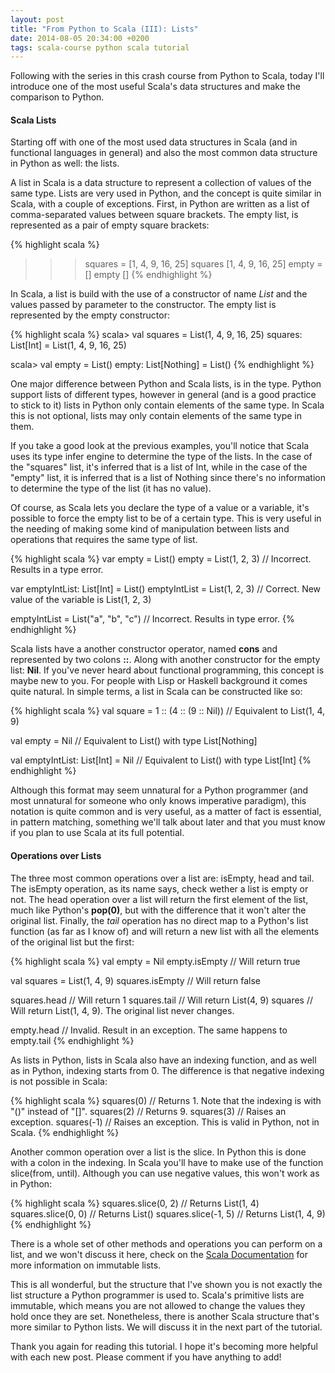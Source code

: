 ```yaml
---
layout: post
title: "From Python to Scala (III): Lists"
date: 2014-08-05 20:34:00 +0200
tags: scala-course python scala tutorial
---
```


Following with the series in this crash course from Python to Scala, today I'll
introduce one of the most useful Scala's data structures and make the comparison
to Python.

#### Scala Lists

Starting off with one of the most used data structures in Scala (and in
functional languages in general) and also the most common data structure in
Python as well: the lists.

A list in Scala is a data structure to represent a collection of values of the
same type. Lists are very used in Python, and the concept is quite similar in
Scala, with a couple of exceptions. First, in Python are written as a list of
comma-separated values between square brackets. The empty list, is represented
as a pair of empty square brackets:

{% highlight scala %}
>>> squares = [1, 4, 9, 16, 25]
>>> squares
[1, 4, 9, 16, 25]
>>> empty = []
>>> empty
[]
{% endhighlight %}

In Scala, a list is build with the use of a constructor of name *List* and the
values passed by parameter to the constructor. The empty list is represented by
the empty constructor:

{% highlight scala %}
scala> val squares = List(1, 4, 9, 16, 25)
squares: List[Int] = List(1, 4, 9, 16, 25)

scala> val empty = List()
empty: List[Nothing] = List()
{% endhighlight %}

<!-- more -->

One major difference between Python and Scala lists, is in the type. Python
support lists of different types, however in general (and is a good practice to
stick to it) lists in Python only contain elements of the same type. In Scala
this is not optional, lists may only contain elements of the same type in them.

If you take a good look at the previous examples, you'll notice that Scala uses
its type infer engine to determine the type of the lists. In the case of the
"squares" list, it's inferred that is a list of Int, while in the case of the
"empty" list, it is inferred that is a list of Nothing since there's no
information to determine the type of the list (it has no value).

Of course, as Scala lets you declare the type of a value or a variable, it's
possible to force the empty list to be of a certain type. This is very useful in
the needing of making some kind of manipulation between lists and operations
that requires the same type of list.

{% highlight scala %}
var empty = List()
empty = List(1, 2, 3) // Incorrect. Results in a type error.

var emptyIntList: List[Int] = List()
emptyIntList = List(1, 2, 3) // Correct. New value of the variable is List(1, 2, 3)

emptyIntList = List("a", "b", "c") // Incorrect. Results in type error.
{% endhighlight %}

Scala lists have a another constructor operator, named **cons** and represented
by two colons **::**. Along with another constructor for the empty list:
**Nil**. If you've never heard about functional programming, this concept is
maybe new to you. For people with Lisp or Haskell background it comes quite
natural. In simple terms, a list in Scala can be constructed like so:

{% highlight scala %}
val square = 1 :: (4 :: (9 :: Nil)) // Equivalent to List(1, 4, 9)

val empty = Nil // Equivalent to List() with type List[Nothing]

val emptyIntList: List[Int] = Nil // Equivalent to List() with type List[Int]
{% endhighlight %}

Although this format may seem unnatural for a Python programmer (and most
unnatural for someone who only knows imperative paradigm), this notation is
quite common and is very useful, as a matter of fact is essential, in pattern
matching, something we'll talk about later and that you must know if you plan to
use Scala at its full potential.

#### Operations over Lists

The three most common operations over a list are: isEmpty, head and tail. The
isEmpty operation, as its name says, check wether a list is empty or not. The
head operation over a list will return the first element of the list, much like
Python's **pop(0)**, but with the difference that it won't alter the original
list. Finally, the _tail_ operation has no direct map to a Python's list
function (as far as I know of) and will return a new list with all the elements
of the original list but the first:

{% highlight scala %}
val empty = Nil
empty.isEmpty // Will return true

val squares = List(1, 4, 9)
squares.isEmpty // Will return false

squares.head // Will return 1
squares.tail // Will return List(4, 9)
squares      // Will return List(1, 4, 9). The original list never changes.

empty.head   // Invalid. Result in an exception. The same happens to empty.tail
{% endhighlight %}

As lists in Python, lists in Scala also have an indexing function, and as well
as in Python, indexing starts from 0. The difference is that negative indexing
is not possible in Scala:

{% highlight scala %}
squares(0) // Returns 1. Note that the indexing is with "()" instead of "[]".
squares(2) // Returns 9.
squares(3) // Raises an exception.
squares(-1) // Raises an exception. This is valid in Python, not in Scala.
{% endhighlight %}

Another common operation over a list is the slice. In Python this is done with a
colon in the indexing. In Scala you'll have to make use of the function
slice(from, until). Although you can use negative values, this won't work as in
Python:

{% highlight scala %}
squares.slice(0, 2) // Returns List(1, 4)
squares.slice(0, 0) // Returns List()
squares.slice(-1, 5) // Returns List(1, 4, 9)
{% endhighlight %}

There is a whole set of other methods and operations you can perform on a list,
and we won't discuss it here, check on the [Scala Documentation](http://www.scala-lang.org/api/current/index.html) for more
information on immutable lists.

This is all wonderful, but the structure that I've shown you is not exactly the
list structure a Python programmer is used to. Scala's primitive lists are
immutable, which means you are not allowed to change the values they hold once
they are set. Nonetheless, there is another Scala structure that's more similar
to Python lists. We will discuss it in the next part of the tutorial.

Thank you again for reading this tutorial. I hope it's becoming more helpful
with each new post. Please comment if you have anything to add!
